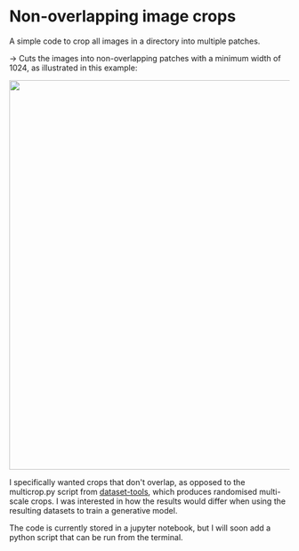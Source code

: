 # Non-overlapping image crops

A simple code to crop all images in a directory into multiple patches. 

-> Cuts the images into non-overlapping patches with a minimum width of 1024, as illustrated in this example:

<img src="img_example.png" width="700"/>

I specifically wanted crops that don't overlap, as opposed to the multicrop.py script from [dataset-tools](https://github.com/dvschultz/dataset-tools), which produces randomised multi-scale crops. I was interested in how the results would differ when using the resulting datasets to train a generative model.

The code is currently stored in a jupyter notebook, but I will soon add a python script that can be run from the terminal.